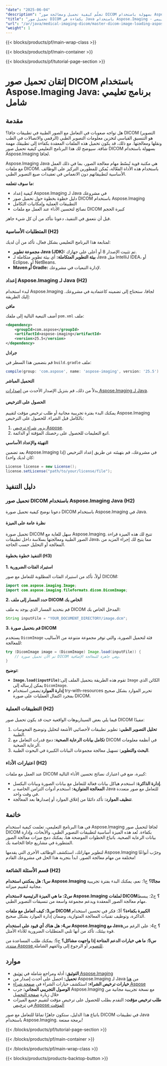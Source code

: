 ```yaml
---
"date": "2025-06-04"
"description": "تعلّم كيفية تحميل ومعالجة صور DICOM بسهولة باستخدام Aspose.Imaging لجافا. بسّط مهام التصوير الطبي مع هذا الدليل الشامل."
"title": "تحميل صور DICOM بكفاءة في Java باستخدام Aspose.Imaging - برنامج تعليمي"
"url": "/ar/java/medical-imaging-dicom/master-dicom-image-loading-aspose-imaging-java/"
"weight": 1
---
```


{{< blocks/products/pf/main-wrap-class >}}

{{< blocks/products/pf/main-container >}}

{{< blocks/products/pf/tutorial-page-section >}}
# إتقان تحميل صور DICOM باستخدام Aspose.Imaging Java: برنامج تعليمي شامل

## مقدمة

هل تواجه صعوبات في التعامل مع الصور الطبية في تطبيقات جافا؟ DICOM (التصوير الرقمي والاتصالات في الطب) هو التنسيق القياسي لتخزين معلومات التصوير الطبي ونقلها ومعالجتها. مع ذلك، قد يكون تحميل هذه الملفات المعقدة بكفاءة إلى تطبيقك مهمة شاقة. سيوضح لك هذا البرنامج التعليمي كيفية تحميل صور DICOM بسهولة باستخدام Aspose.Imaging لجافا.

Aspose.Imaging Java هي مكتبة قوية تُبسّط مهام معالجة الصور، بما في ذلك العمل مع ملفات DICOM. باستخدام هذه الأداة الفعّالة، يُمكن للمطورين التركيز على الوظائف الأساسية لتطبيقاتهم دون الانغماس في تعقيدات صيغ التصوير الطبي.

**ما سوف تتعلمه:**

- كيفية إعداد Aspose.Imaging لـ Java في مشروعك
- دليل خطوة بخطوة حول تحميل صور DICOM باستخدام Aspose.Imaging
- التطبيقات العملية وإمكانيات التكامل
- نصائح لتحسين الأداء عند العمل مع ملفات DICOM كبيرة الحجم

قبل أن نتعمق في التنفيذ، دعونا نتأكد من أن كل شيء جاهز.

### المتطلبات الأساسية (H2)

لمتابعة هذا البرنامج التعليمي بشكل فعال، تأكد من أن لديك:

- **مجموعة تطوير Java (JDK):** تم تثبيت الإصدار 8 أو أعلى على جهازك.
- **بيئة التطوير المتكاملة:** أي بيئة تطوير متكاملة لـ Java مثل IntelliJ IDEA، أو Eclipse، أو NetBeans.
- **Maven أو Gradle:** لإدارة التبعيات في مشروعك.

### إعداد Aspose.Imaging لـ Java (H2)

لبدء استخدام Aspose.Imaging لجافا، ستحتاج إلى تضمينه كاعتمادية في مشروعك. إليك الطريقة:

**مافن**

أضف التبعية التالية إلى ملفك `pom.xml` ملف:

```xml
<dependency>
    <groupId>com.aspose</groupId>
    <artifactId>aspose-imaging</artifactId>
    <version>25.5</version>
</dependency>
```

**جرادل**

قم بتضمين هذا السطر في `build.gradle` ملف:

```gradle
compile(group: 'com.aspose', name: 'aspose-imaging', version: '25.5')
```

**التحميل المباشر**

بدلاً من ذلك، قم بتنزيل الإصدار الأحدث من [إصدارات Aspose.Imaging لـ Java](https://releases.aspose.com/imaging/java/).

#### الحصول على الترخيص

يمكنك البدء بفترة تجريبية مجانية أو طلب ترخيص مؤقت لتقييم Aspose.Imaging بالكامل قبل الشراء. للحصول على الترخيص:

1. يزور [شراء ترخيص Aspose](https://purchase.aspose.com/buy).
2. اتبع التعليمات للحصول على رخصتك المؤقتة أو الدائمة.

**التهيئة والإعداد الأساسي**

بعد تضمين Aspose.Imaging في مشروعك، قم بتهيئته عن طريق إعداد الترخيص (إذا كان لديك واحد):

```java
License license = new License();
license.setLicense("path/to/your/license/file");
```

## دليل التنفيذ

### تحميل صور DICOM باستخدام Aspose.Imaging Java (H2)

دعونا نوضح كيفية تحميل صورة DICOM باستخدام Aspose.Imaging في Java.

#### نظرة عامة على الميزة

تحميل صورة DICOM سهل للغاية مع Aspose.Imaging. تتيح لك هذه الميزة قراءة الصور الطبية ومعالجتها بسلاسة داخل تطبيقات Java، مما يتيح لك إجراء المزيد من المعالجة أو التحليل حسب الحاجة.

#### التنفيذ خطوة بخطوة (H3)

**1. استيراد الفئات الضرورية**

أولاً، تأكد من استيراد الفئات المطلوبة للتعامل مع صور DICOM:

```java
import com.aspose.imaging.Image;
import com.aspose.imaging.fileformats.dicom.DicomImage;
```

**2. حدد المسار إلى ملف DICOM الخاص بك**

قم بتحديد المسار الذي يوجد به ملف DICOM المدخل الخاص بك:

```java
String inputFile = "YOUR_DOCUMENT_DIRECTORY/image.dcm";
```

**3. قم بتحميل صورة DICOM**

يستخدم `DicomImage` فئة لتحميل الصورة، والتي توفر مجموعة متنوعة من الأساليب للمعالجة:

```java
try (DicomImage image = (DicomImage) Image.load(inputFile)) {
    // تم الآن تحميل صورة DICOM وهي جاهزة للمعالجة الإضافية.
}
```

**توضيح:**
- **`Image.load(inputFile)`**:تقوم هذه الطريقة بتحميل الملف إلى `Image` الكائن الذي يمكن إرساله إلى `DicomImage`.
- **إدارة الموارد**:يضمن استخدام try-with-resources تحرير الموارد بشكل صحيح بمجرد اكتمال العمليات على صورة DICOM.

### التطبيقات العملية (H2)

فيما يلي بعض السيناريوهات الواقعية حيث قد يكون تحميل صور DICOM مفيدًا:

1. **تحليل التصوير الطبي:** تطوير تطبيقات لأخصائيي الأشعة لتحليل وتوضيح الفحوصات الطبية.
2. **تكامل بيانات الرعاية الصحية:** دمج قدرات التعامل مع DICOM في أنظمة معلومات الرعاية الصحية.
3. **البحث والتطوير:** تسهيل معالجة مجموعات البيانات الكبيرة في البحوث الطبية.

### اعتبارات الأداء (H2)

عند العمل مع ملفات DICOM كبيرة، ضع في اعتبارك نصائح تحسين الأداء التالية:

- **إدارة الذاكرة:** استخدم هياكل بيانات فعالة للتعامل مع بيانات الصورة وبيانات البكسل.
- **المعالجة المتوازية:** استخدم أدوات التزامن الخاصة بـ Java للتعامل مع صور متعددة في وقت واحد.
- **تنظيف الموارد:** تأكد دائمًا من إغلاق الموارد أو إصدارها بعد المعالجة.

## خاتمة

في هذا البرنامج التعليمي، تعلمت كيفية استخدام Aspose.Imaging لجافا لتحميل صور DICOM بكفاءة. تُعد هذه الميزة أساسية لتطبيقات التصوير الطبي، والأبحاث، وإدارة بيانات الرعاية الصحية. باتباع الخطوات الموضحة هنا، يمكنك دمج ميزات معالجة الصور المتطورة في مشاريع جافا الخاصة بك.

لتطوير مهاراتك، استكشف الوظائف الأخرى التي يقدمها Aspose.Imaging وجرّب أنواعًا مختلفة من مهام معالجة الصور. ابدأ بتجربة هذا الحل في مشروعك القادم!

### قسم الأسئلة الشائعة (H2)

**س1: هل يمكنني استخدام Aspose.Imaging مجانًا؟**
ج1: نعم، يمكنك البدء بفترة تجريبية مجانية لتقييم ميزاته.

**س2: ما هي الميزة الرئيسية لاستخدام Aspose.Imaging لملفات DICOM؟**
ج2: يبسط مهام معالجة الصور المعقدة ويدعم مجموعة واسعة من تنسيقات التصوير الطبي.

**س3: كيف أتعامل مع ملفات DICOM الكبيرة بكفاءة؟**
أ3: فكر في تحسين استخدام الذاكرة، وتوظيف تقنيات المعالجة المتوازية، وضمان إدارة الموارد بشكل صحيح.

**س4: هل هناك أي قيود على استخدام Aspose.Imaging مع Java؟**
ج4: على الرغم من قوة بيئتك، تأكد من أنها تلبي المتطلبات الضرورية للأداء الأمثل.

**س5: ما هي خيارات الدعم المتاحة إذا واجهت مشاكل؟**
ج5: يمكنك طلب المساعدة من [منتدى Aspose للتصوير](https://forum.aspose.com/c/imaging/10) أو الرجوع إلى وثائقهم الشاملة.

## موارد

- **التوثيق:** أدلة ومراجع شاملة في [توثيق Aspose.Imaging](https://reference.aspose.com/imaging/java/)
- **تحميل:** احصل على أحدث إصدار من Aspose.Imaging لـ Java من [هنا](https://releases.aspose.com/imaging/java/)
- **خيارات ترخيص الشراء:** استكشف خيارات الشراء في [صفحة شراء Aspose](https://purchase.aspose.com/buy)
- **الوصول التجريبي المجاني:** جرب Aspose.Imaging مع نسخة تجريبية مجانية من خلال زيارة [صفحة التحميل](https://releases.aspose.com/imaging/java/)
- **طلب ترخيص مؤقت:** التقدم بطلب للحصول على ترخيص مؤقت لتقييم جميع الميزات في [ترخيص Aspose المؤقت](https://purchase.aspose.com/temporary-license/)

باتباع هذا الدليل، ستكون جاهزًا تمامًا للتعامل مع صور DICOM في تطبيقات Java باستخدام Aspose.Imaging. برمجة ممتعة!

{{< /blocks/products/pf/tutorial-page-section >}}

{{< /blocks/products/pf/main-container >}}

{{< /blocks/products/pf/main-wrap-class >}}

{{< blocks/products/products-backtop-button >}}